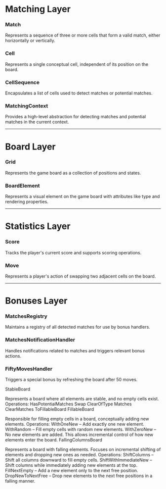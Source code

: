 ﻿# Matching Layer

### Match
Represents a sequence of three or more cells that form a valid match, either horizontally or vertically.

### Cell
Represents a single conceptual cell, independent of its position on the board.

### CellSequence
Encapsulates a list of cells used to detect matches or potential matches.

### MatchingContext
Provides a high-level abstraction for detecting matches and potential matches in the current context.

---

# Board Layer

### Grid
Represents the game board as a collection of positions and states.

### BoardElement
Represents a visual element on the game board with attributes like type and rendering properties.

---

# Statistics Layer

### Score
Tracks the player's current score and supports scoring operations.

### Move
Represents a player's action of swapping two adjacent cells on the board.

---

# Bonuses Layer

### MatchesRegistry
Maintains a registry of all detected matches for use by bonus handlers.

### MatchesNotificationHandler
Handles notifications related to matches and triggers relevant bonus actions.

### FiftyMovesHandler
Triggers a special bonus by refreshing the board after 50 moves.


StableBoard

Represents a board where all elements are stable, and no empty cells exist.
Operations:
HasPotentialMatches
Swap
ClearOfType
Matches
ClearMatches
ToFillableBoard
FillableBoard

Responsible for filling empty cells in a board, conceptually adding new elements.
Operations:
WithOneNew – Add exactly one new element.
WithRandom – Fill empty cells with random new elements.
WithZeroNew – No new elements are added.
This allows incremental control of how new elements enter the board.
FallingColumnsBoard

Represents a board with falling elements. Focuses on incremental shifting of elements and dropping new ones as needed.
Operations:
ShiftColumns – Shift all columns downward to fill empty cells.
ShiftWithImmediateNew – Shift columns while immediately adding new elements at the top.
FillNextEmpty – Add a new element only to the next free position.
DropNewToNextFree – Drop new elements to the next free positions in a falling manner.